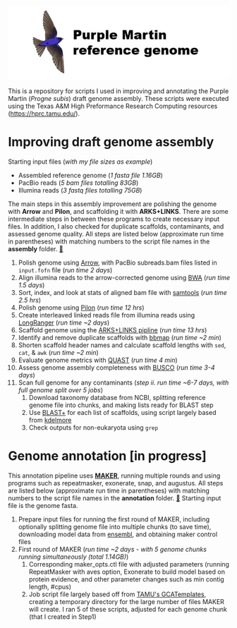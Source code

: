 ![Logo](https://github.com/edegreef/PUMA-reference-genome/blob/master/PUMA-logo.JPG)

This is a repository for scripts I used in improving and annotating the Purple Martin (*Progne subis*) draft genome assembly. These scripts were executed using the Texas A&M High Preformance Research Computing resources (https://hprc.tamu.edu/).

# Improving draft genome assembly
Starting input files (_with my file sizes as example_)
* Assembled reference genome (_1 fasta file 1.16GB_) 
* PacBio reads (_5 bam files totalling 83GB_)
* Illumina reads (_3 fastq files totalling 75GB_)

The main steps in this assembly improvement are polishing the genome with **Arrow** and **Pilon**, and scaffolding it with **ARKS+LINKS**. There are some intermediate steps in between these programs to create necessary input files. In addition, I also checked for duplicate scaffolds, contaminants, and assessed genome quality. All steps are listed below (approximate run time in parentheses) with matching numbers to the script file names in the **assembly** folder. [:file_folder:](https://github.com/edegreef/PUMA-reference-genome/tree/master/assembly)

1. Polish genome using [Arrow](https://github.com/PacificBiosciences/GenomicConsensus), with PacBio subreads.bam files listed in `input.fofn` file (_run time 2 days_)
2. Align illumina reads to the arrow-corrected genome using [BWA](http://bio-bwa.sourceforge.net/bwa.shtml) (_run time 1.5 days_)
3. Sort, index, and look at stats of aligned bam file with [samtools](http://www.htslib.org/doc/samtools.html) (_run time 2.5 hrs_)
4. Polish genome using [Pilon](https://github.com/broadinstitute/pilon/wiki) (_run time 12 hrs_)
5. Create interleaved linked reads file from illumina reads using [LongRanger](https://support.10xgenomics.com/genome-exome/software/pipelines/latest/what-is-long-ranger) (_run time ~2 days_)
6. Scaffold genome using the [ARKS+LINKS pipline](https://github.com/bcgsc/arks/) (_run time 13 hrs_)
7. Identify and remove duplicate scaffolds with [bbmap](https://jgi.doe.gov/data-and-tools/bbtools/bb-tools-user-guide/dedupe-guide/) (_run time ~2 min_)
8. Shorten scaffold header names and calculate scaffold lengths with `sed`, `cat`, & `awk` (_run time ~2 min_)
9. Evaluate genome metrics with [QUAST](http://quast.sourceforge.net/docs/manual.html) (_run time 4 min_)
10. Assess genome assembly completeness with [BUSCO](https://busco.ezlab.org/busco_userguide.html#running-busco) (_run time 3-4 days_)
11. Scan full genome for any contaminants (_step ii. run time ~6-7 days, with full genome split over 5 jobs_)
     1. Download taxonomy database from NCBI, splitting reference genome file into chunks, and making lists ready for BLAST step
     2. Use [BLAST+](https://blast.ncbi.nlm.nih.gov/Blast.cgi?PAGE_TYPE=BlastDocs&DOC_TYPE=Download) for each list of scaffolds, using script largely based from [kdelmore](https://github.com/kdelmore/)
     3. Check outputs for non-eukaryota using `grep`


# Genome annotation [in progress]
This annotation pipeline uses **[MAKER](https://www.yandell-lab.org/software/maker.html)**, running multiple rounds and using programs such as repeatmasker, exonerate, snap, and augustus. All steps are listed below (approximate run time in parentheses) with matching numbers to the script file names in the **annotation** folder. [:file_folder:](https://github.com/edegreef/PUMA-reference-genome/tree/master/annotation) Starting input file is the genome fasta.

1. Prepare input files for running the first round of MAKER, including optionally splitting genome file into multiple chunks (to save time), downloading model data from [ensembl](http://ensembl.org/), and obtaining maker control files
2. First round of MAKER (_run time ~2 days - with 5 genome chunks running simultaneously (total 1.14GB)_)
     1. Corresponding maker_opts.ctl file with adjusted parameters (running RepeatMasker with aves option, Exonerate to build model based on protein evidence, and other parameter changes such as min contig length, #cpus)
     2. Job script file largely based off from [TAMU's GCATemplates](https://github.tamu.edu/), creating a temporary directory for the large number of files MAKER will create. I ran 5 of these scripts, adjusted for each genome chunk (that I created in Step1)


